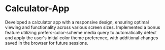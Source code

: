 # Calculator-App
Developed a calculator app with a responsive design, ensuring optimal viewing and functionality across various screen sizes. Implemented a bonus feature utilizing prefers-color-scheme media query to automatically detect and apply the user's initial color theme preference, with additional changes saved in the browser for future sessions.
